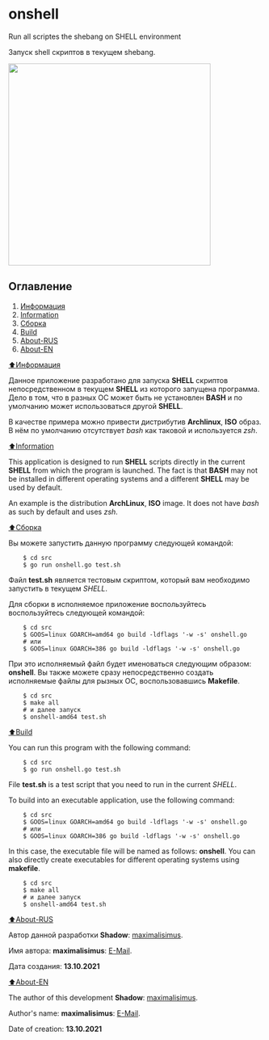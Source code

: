 # onshell

Run all scriptes the shebang on SHELL environment

Запуск shell скриптов в текущем shebang.

<img src="https://raw.githubusercontent.com/maximalisimus/onshell/main/image/src.png"  height="400">

## Оглавление

1. [Информация](#Информация)
2. [Information](#Information)
3. [Сборка](#Сборка)
4. [Build](#Build)
5. [About-RUS](#About-RUS)
6. [About-EN](#About-EN)

[:arrow_up:Информация](#Информация)

Данное приложение разработано для запуска **SHELL** скриптов непосредственном в текущем **SHELL** из которого запущена программа.
Дело в том, что в разных ОС может быть не установлен **BASH** и по умолчанию может использоваться другой **SHELL**.

В качестве примера можно привести дистрибутив **Archlinux**, **ISO** образ. В нём по умолчанию отсутствует *bash* как таковой и используется *zsh*.

[:arrow_up:Information](#Information)

This application is designed to run **SHELL** scripts directly in the current **SHELL** from which the program is launched.
The fact is that **BASH** may not be installed in different operating systems and a different **SHELL** may be used by default.

An example is the distribution **ArchLinux**, **ISO** image. It does not have *bash* as such by default and uses *zsh*.

[:arrow_up:Сборка](#Сборка)

Вы можете запустить данную программу следующей командой:

```
	$ cd src
	$ go run onshell.go test.sh
```

Файл **test.sh** является тестовым скриптом, который вам необходимо запустить в текущем *SHELL*.

Для сборки в исполняемое приложение воспользуйтесь воспользуйтесь следующей командой:

```
	$ cd src
	$ GOOS=linux GOARCH=amd64 go build -ldflags '-w -s' onshell.go
	# или
	$ GOOS=linux GOARCH=386 go build -ldflags '-w -s' onshell.go
```

При это исполняемый файл будет именоваться следующим образом: **onshell**.
Вы также можете сразу непосредственно создать исполняемые файлы для рызных ОС, воспользовавшись **Makefile**.

```
	$ cd src
	$ make all
	# и далее запуск
	$ onshell-amd64 test.sh
```

[:arrow_up:Build](#Build)

You can run this program with the following command:

```
	$ cd src
	$ go run onshell.go test.sh
```

File **test.sh** is a test script that you need to run in the current *SHELL*.

To build into an executable application, use the following command:

```
	$ cd src
	$ GOOS=linux GOARCH=amd64 go build -ldflags '-w -s' onshell.go
	# или
	$ GOOS=linux GOARCH=386 go build -ldflags '-w -s' onshell.go
```

In this case, the executable file will be named as follows: **onshell**.
You can also directly create executables for different operating systems using **makefile**.

```
	$ cd src
	$ make all
	# и далее запуск
	$ onshell-amd64 test.sh
```

[:arrow_up:About-RUS](#About-RUS)

Автор данной разработки **Shadow**: [maximalisimus](https://github.com/maximalisimus).

Имя автора: **maximalisimus**: [E-Mail](mailto:maximalis171091@yandex.ru).

Дата создания: **13.10.2021**

[:arrow_up:About-EN](#About-EN)

The author of this development **Shadow**: [maximalisimus](https://github.com/maximalisimus).

Author's name: **maximalisimus**: [E-Mail](mailto:maximalis171091@yandex.ru).

Date of creation: **13.10.2021**


